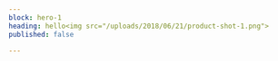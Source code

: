 ```yaml
---
block: hero-1
heading: hello<img src="/uploads/2018/06/21/product-shot-1.png">
published: false

---
```

